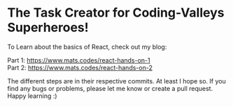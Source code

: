 # The Task Creator for Coding-Valleys Superheroes!

To Learn about the basics of React, check out my blog:

Part 1: https://www.mats.codes/react-hands-on-1 <br/>
Part 2: https://www.mats.codes/react-hands-on-2 <br/>

The different steps are in their respective commits. At least I hope so. If you find any bugs or problems, please let me know or create a pull request. Happy learning :)

